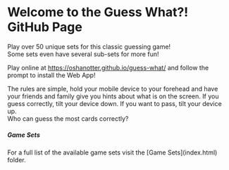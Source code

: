 Welcome to the Guess What?! GitHub Page
===========================
Play over 50 unique sets for this classic guessing game!  
Some sets even have several sub-sets for more fun!

Play online at https://oshanotter.github.io/guess-what/ and follow the prompt to install the Web App!

The rules are simple, hold your mobile device to your forehead and have your friends and family give you hints about what is on the screen. If you guess correctly, tilt your device down. If you want to pass, tilt your device up.  
Who can guess the most cards correctly?

<h5>Game Sets</h5>
For a full list of the available game sets visit the [Game Sets](index.html) folder.